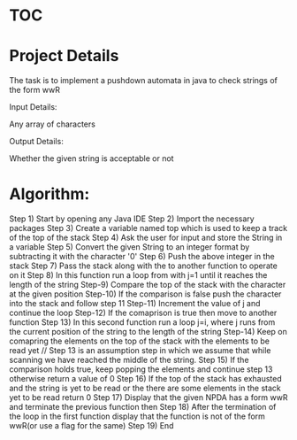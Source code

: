 # TOC
# Project Details
  The task is to implement a pushdown automata in java to check strings of the form wwR 
  
Input Details:

  Any array of characters
  
Output Details:

  Whether the given string is acceptable or not  
# Algorithm:
Step 1) Start by opening any Java IDE
Step 2) Import the necessary packages
Step 3) Create a variable named top which is used to keep a track of the top of the stack
Step 4) Ask the user for input and store the String in a variable
Step 5) Convert the given String to an integer format by subtracting it with the character '0'
Step 6) Push the above integer in the stack
Step 7) Pass the stack along with the to another function to operate on it
Step 8) In this function run a loop from with j=1 until it reaches the length of the string
Step-9) Compare the top of the stack with the character at the given position
Step-10) If the comparison is false push the character into the stack and follow step 11
Step-11) Increment the value of j and continue the loop
Step-12) If the comaprison is true then move to another function
Step 13) In this second function run a loop j=i, where j runs from the current position of the string to the length of the string
Step-14) Keep on comapring the elements on the top of the stack with the elements to be read yet
//  Step 13 is an assumption step in which we assume that while scanning we have reached the middle of the string. 
Step 15) If the comparison holds true, keep popping the elements and continue step 13 otherwise return a value of 0
Step 16) If the top of the stack has exhausted and the string is yet to be read or the there are some elements in the stack yet to be read return 0
Step 17) Display that the given NPDA has a form wwR and terminate the previous function then
Step 18) After the termination of the loop in the first function display that the function is not of the form wwR(or use a flag for the same)
Step 19) End

